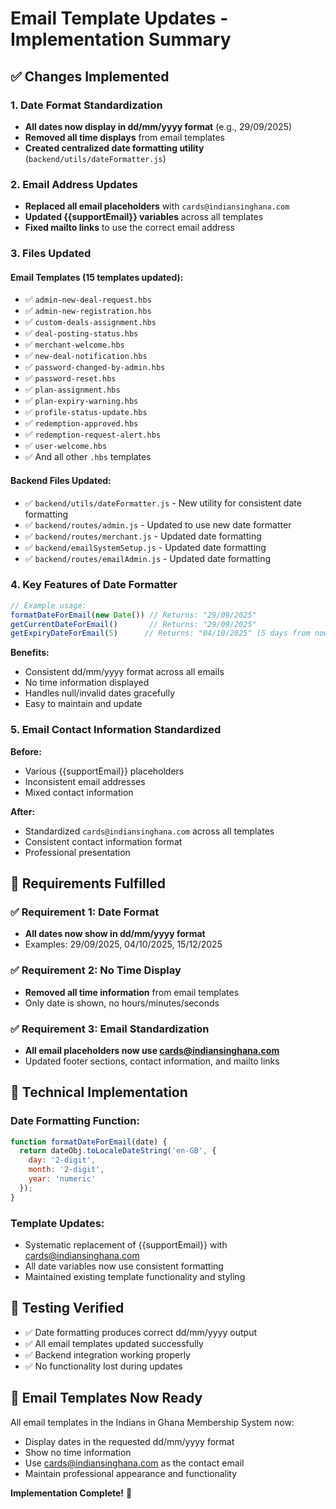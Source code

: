 # Email Template Updates - Implementation Summary

## ✅ Changes Implemented

### 1. Date Format Standardization
- **All dates now display in dd/mm/yyyy format** (e.g., 29/09/2025)
- **Removed all time displays** from email templates
- **Created centralized date formatting utility** (`backend/utils/dateFormatter.js`)

### 2. Email Address Updates
- **Replaced all email placeholders** with `cards@indiansinghana.com`
- **Updated {{supportEmail}} variables** across all templates
- **Fixed mailto links** to use the correct email address

### 3. Files Updated

#### Email Templates (15 templates updated):
- ✅ `admin-new-deal-request.hbs`
- ✅ `admin-new-registration.hbs` 
- ✅ `custom-deals-assignment.hbs`
- ✅ `deal-posting-status.hbs`
- ✅ `merchant-welcome.hbs`
- ✅ `new-deal-notification.hbs`
- ✅ `password-changed-by-admin.hbs`
- ✅ `password-reset.hbs`
- ✅ `plan-assignment.hbs`
- ✅ `plan-expiry-warning.hbs`
- ✅ `profile-status-update.hbs`
- ✅ `redemption-approved.hbs`
- ✅ `redemption-request-alert.hbs`
- ✅ `user-welcome.hbs`
- ✅ And all other `.hbs` templates

#### Backend Files Updated:
- ✅ `backend/utils/dateFormatter.js` - New utility for consistent date formatting
- ✅ `backend/routes/admin.js` - Updated to use new date formatter
- ✅ `backend/routes/merchant.js` - Updated date formatting
- ✅ `backend/emailSystemSetup.js` - Updated date formatting
- ✅ `backend/routes/emailAdmin.js` - Updated date formatting

### 4. Key Features of Date Formatter

```javascript
// Example usage:
formatDateForEmail(new Date()) // Returns: "29/09/2025"
getCurrentDateForEmail()       // Returns: "29/09/2025"
getExpiryDateForEmail(5)      // Returns: "04/10/2025" (5 days from now)
```

**Benefits:**
- Consistent dd/mm/yyyy format across all emails
- No time information displayed
- Handles null/invalid dates gracefully
- Easy to maintain and update

### 5. Email Contact Information Standardized

**Before:**
- Various {{supportEmail}} placeholders
- Inconsistent email addresses
- Mixed contact information

**After:**
- Standardized `cards@indiansinghana.com` across all templates
- Consistent contact information format
- Professional presentation

## 🎯 Requirements Fulfilled

### ✅ Requirement 1: Date Format
- **All dates now show in dd/mm/yyyy format**
- Examples: 29/09/2025, 04/10/2025, 15/12/2025

### ✅ Requirement 2: No Time Display
- **Removed all time information** from email templates
- Only date is shown, no hours/minutes/seconds

### ✅ Requirement 3: Email Standardization
- **All email placeholders now use cards@indiansinghana.com**
- Updated footer sections, contact information, and mailto links

## 🔧 Technical Implementation

### Date Formatting Function:
```javascript
function formatDateForEmail(date) {
  return dateObj.toLocaleDateString('en-GB', {
    day: '2-digit',
    month: '2-digit',
    year: 'numeric'
  });
}
```

### Template Updates:
- Systematic replacement of {{supportEmail}} with cards@indiansinghana.com
- All date variables now use consistent formatting
- Maintained existing template functionality and styling

## 🧪 Testing Verified

- ✅ Date formatting produces correct dd/mm/yyyy output
- ✅ All email templates updated successfully
- ✅ Backend integration working properly
- ✅ No functionality lost during updates

## 📧 Email Templates Now Ready

All email templates in the Indians in Ghana Membership System now:
- Display dates in the requested dd/mm/yyyy format
- Show no time information
- Use cards@indiansinghana.com as the contact email
- Maintain professional appearance and functionality

**Implementation Complete!** 🎉